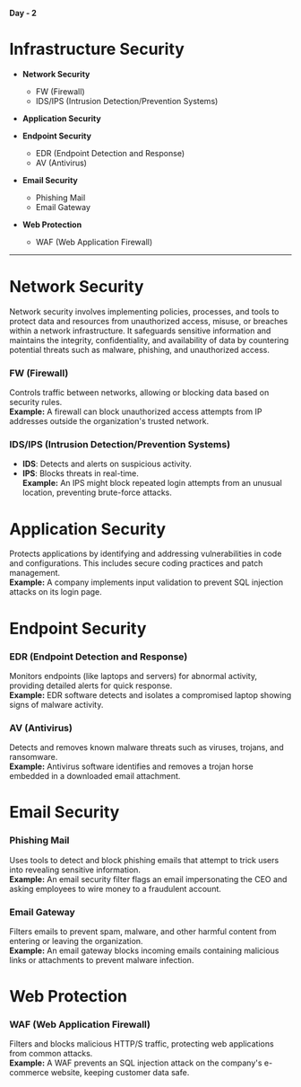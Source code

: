 <b> Day - 2</b> <br>
# Infrastructure Security

- **Network Security**
  - FW (Firewall)
  - IDS/IPS (Intrusion Detection/Prevention Systems)

- **Application Security**

- **Endpoint Security**
  - EDR (Endpoint Detection and Response)
  - AV (Antivirus)

- **Email Security**
  - Phishing Mail
  - Email Gateway

- **Web Protection**
  - WAF (Web Application Firewall)

----------------------------------------------------------------------------------------------------------------------------
# Network Security
Network security involves implementing policies, processes, and tools to protect data and resources from unauthorized access, misuse, or breaches within a network infrastructure. It safeguards sensitive information and maintains the integrity, confidentiality, and availability of data by countering potential threats such as malware, phishing, and unauthorized access.

### FW (Firewall)
Controls traffic between networks, allowing or blocking data based on security rules.  
**Example:** A firewall can block unauthorized access attempts from IP addresses outside the organization's trusted network.

### IDS/IPS (Intrusion Detection/Prevention Systems)
- **IDS**: Detects and alerts on suspicious activity.
- **IPS**: Blocks threats in real-time.  
**Example:** An IPS might block repeated login attempts from an unusual location, preventing brute-force attacks.

# Application Security

Protects applications by identifying and addressing vulnerabilities in code and configurations. This includes secure coding practices and patch management.  
**Example:** A company implements input validation to prevent SQL injection attacks on its login page.

# Endpoint Security

### EDR (Endpoint Detection and Response)
Monitors endpoints (like laptops and servers) for abnormal activity, providing detailed alerts for quick response.  
**Example:** EDR software detects and isolates a compromised laptop showing signs of malware activity.

### AV (Antivirus)
Detects and removes known malware threats such as viruses, trojans, and ransomware.  
**Example:** Antivirus software identifies and removes a trojan horse embedded in a downloaded email attachment.

# Email Security

### Phishing Mail
Uses tools to detect and block phishing emails that attempt to trick users into revealing sensitive information.  
**Example:** An email security filter flags an email impersonating the CEO and asking employees to wire money to a fraudulent account.

### Email Gateway
Filters emails to prevent spam, malware, and other harmful content from entering or leaving the organization.  
**Example:** An email gateway blocks incoming emails containing malicious links or attachments to prevent malware infection.

# Web Protection

### WAF (Web Application Firewall)
Filters and blocks malicious HTTP/S traffic, protecting web applications from common attacks.  
**Example:** A WAF prevents an SQL injection attack on the company's e-commerce website, keeping customer data safe.
